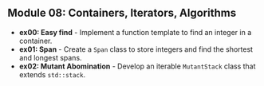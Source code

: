 ## Module 08: Containers, Iterators, Algorithms
- **ex00: Easy find** - Implement a function template to find an integer in a container.
- **ex01: Span** - Create a `Span` class to store integers and find the shortest and longest spans.
- **ex02: Mutant Abomination** - Develop an iterable `MutantStack` class that extends `std::stack`.
